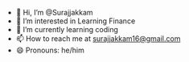 - 👋 Hi, I’m @Surajjakkam
- 👀 I’m interested in Learning Finance 
- 🌱 I’m currently learning coding 
- 📫 How to reach me at surajjakkam16@gmail.com
- 😄 Pronouns: he/him

<!---
Surajjakkam/Surajjakkam is a ✨ special ✨ repository because its `README.md` (this file) appears on your GitHub profile.
You can click the Preview link to take a look at your changes.
--->
